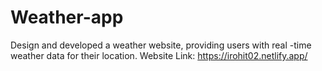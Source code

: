 # Weather-app
Design and developed a weather website, providing users with real -time weather data for their location.
Website Link: https://irohit02.netlify.app/
